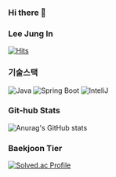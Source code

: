 ### Hi there 👋

<!--
**JungInLee0130/JungInLee0130** is a ✨ _special_ ✨ repository because its `README.md` (this file) appears on your GitHub profile.

Here are some ideas to get you started:

- 🔭 I’m currently working on ...
- 🌱 I’m currently learning ...
- 👯 I’m looking to collaborate on ...
- 🤔 I’m looking for help with ...
- 💬 Ask me about ...
- 📫 How to reach me: ...
- 😄 Pronouns: ...
- ⚡ Fun fact: ...
-->

### Lee Jung In
[![Hits](https://hits.seeyoufarm.com/api/count/incr/badge.svg?url=https%3A%2F%2Fgithub.com%2FJungInLee0130&count_bg=%2379C83D&title_bg=%23555555&icon=&icon_color=%23EDE4E4&title=hits&edge_flat=false)](https://hits.seeyoufarm.com)

### 기술스택
![Java](https://img.shields.io/badge/Java-007396.svg?&style=for-the-badge&logo=Java&logoColor=White)
![Spring Boot](https://img.shields.io/badge/Spring%20Boot-6DB33F.svg?&style=for-the-badge&logo=Spring%20Boot&logoColor=White)
![InteliJ](https://img.shields.io/badge/InteliJ-000000.svg?&style=for-the-badge&logo=InteliJ&logoColor=White)

### Git-hub Stats
![Anurag's GitHub stats](https://github-readme-stats.vercel.app/api?username=anuraghazra&show_icons=true&theme=tokyonight)

### Baekjoon Tier
[![Solved.ac Profile](http://mazassumnida.wtf/api/v2/generate_badge?boj=dlwjddls0130)](https://solved.ac/dlwjddls0130/)
